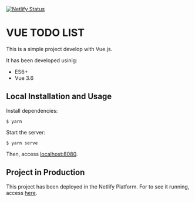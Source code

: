 [![Netlify Status](https://api.netlify.com/api/v1/badges/32d6e7e2-a968-4b4b-996b-c961e55db970/deploy-status)](https://app.netlify.com/sites/sad-nobel-1f7768/deploys)

# VUE TODO LIST
This is a simple project develop with Vue.js.

It has been developed usinig:
* ES6+
* Vue 3.6

## Local Installation and Usage
Install dependencies:

```$ yarn```

Start the server:

```$ yarn serve```

Then, access [localhost:8080](http://localhost:8080).

## Project in Production
This project has been deployed in the Netlify Platform.
For to see it running, access [here](https://fervent-euclid-c11c4c.netlify.com).